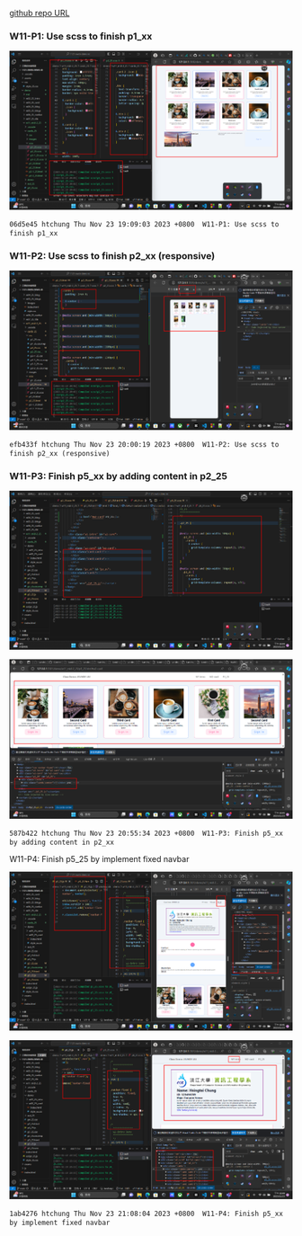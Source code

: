 [github repo URL](https://github.com/der060738/1121-sweb-demo-212417025.git)


 ### W11-P1: Use scss to finish p1_xx
 
![](w11-p1.png)
 
```
06d5e45 htchung Thu Nov 23 19:09:03 2023 +0800  W11-P1: Use scss to finish p1_xx
```

### W11-P2: Use scss to finish p2_xx (responsive)
 
![](w11-p2.png)
 
```
efb433f htchung Thu Nov 23 20:00:19 2023 +0800  W11-P2: Use scss to finish p2_xx (responsive)
```

### W11-P3: Finish p5_xx by adding content in p2_25
 
![](w11-p3-1.png)
 
![](w11-p3-2.png)
 
```
587b422 htchung Thu Nov 23 20:55:34 2023 +0800  W11-P3: Finish p5_xx by adding content in p2_xx
```

W11-P4: Finish p5_25 by implement fixed navbar
 
![](w11-p4-1.png)
 
![](w11-p4-2.png)
 
```
1ab4276 htchung Thu Nov 23 21:08:04 2023 +0800  W11-P4: Finish p5_xx by implement fixed navbar
```
 